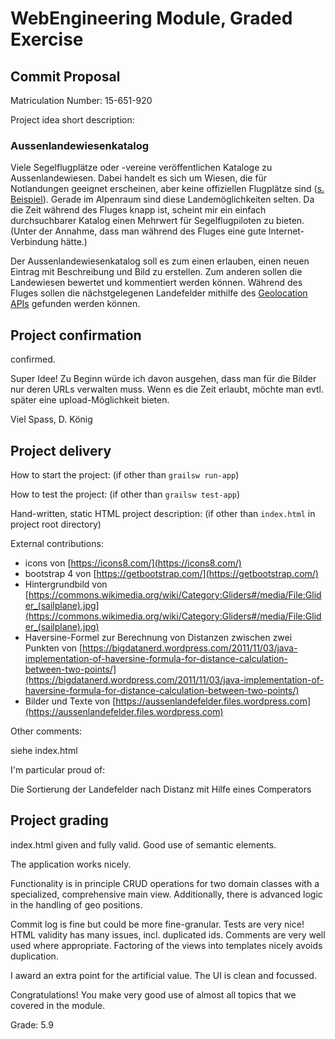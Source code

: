 # WebEngineering Module, Graded Exercise

## Commit Proposal

Matriculation Number: 15-651-920

Project idea short description: 

### Aussenlandewiesenkatalog
Viele Segelflugplätze oder -vereine veröffentlichen Kataloge zu Aussenlandewiesen. Dabei handelt es sich um Wiesen, die für Notlandungen geeignet erscheinen, aber keine offiziellen Flugplätze sind ([s. Beispiel](http://www.streckenflug.at/logos/sip_2011_8.jpg)). Gerade im Alpenraum sind diese Landemöglichkeiten selten. Da die Zeit während des Fluges knapp ist, scheint mir ein einfach durchsuchbarer Katalog einen Mehrwert für Segelflugpiloten zu bieten. (Unter der Annahme, dass man während des Fluges eine gute Internet-Verbindung hätte.)

Der Aussenlandewiesenkatalog soll es zum einen erlauben, einen neuen Eintrag mit Beschreibung und Bild zu erstellen. Zum anderen sollen die Landewiesen bewertet und kommentiert werden können.
Während des Fluges sollen die nächstgelegenen Landefelder mithilfe des [Geolocation APIs](https://developer.mozilla.org/en-US/docs/Web/API/Geolocation) gefunden werden können.


## Project confirmation

confirmed.

Super Idee!
Zu Beginn würde ich davon ausgehen, dass man für die Bilder nur deren URLs verwalten muss.
Wenn es die Zeit erlaubt, möchte man evtl. später eine upload-Möglichkeit bieten.

Viel Spass,
D. König

## Project delivery <to be filled by student>

How to start the project: (if other than `grailsw run-app`)

How to test the project:  (if other than `grailsw test-app`)

Hand-written, static HTML 
project description:      (if other than `index.html` in project root directory)

External contributions:
- icons von [https://icons8.com/](https://icons8.com/)
- bootstrap 4 von [https://getbootstrap.com/](https://getbootstrap.com/)
- Hintergrundbild von [https://commons.wikimedia.org/wiki/Category:Gliders#/media/File:Glider_(sailplane).jpg](https://commons.wikimedia.org/wiki/Category:Gliders#/media/File:Glider_(sailplane).jpg)
- Haversine-Formel zur Berechnung von Distanzen zwischen zwei Punkten von [https://bigdatanerd.wordpress.com/2011/11/03/java-implementation-of-haversine-formula-for-distance-calculation-between-two-points/](https://bigdatanerd.wordpress.com/2011/11/03/java-implementation-of-haversine-formula-for-distance-calculation-between-two-points/)
- Bilder und Texte von [https://aussenlandefelder.files.wordpress.com](https://aussenlandefelder.files.wordpress.com)

Other comments:

siehe index.html

I'm particular proud of:

Die Sortierung der Landefelder nach Distanz mit Hilfe eines Comperators

## Project grading 

index.html given and fully valid. Good use of semantic elements.

The application works nicely.

Functionality is in principle CRUD operations for two domain classes with a specialized, comprehensive main view.
Additionally, there is advanced logic in the handling of geo positions.

Commit log is fine but could be more fine-granular.
Tests are very nice!
HTML validity has many issues, incl. duplicated ids.
Comments are very well used where appropriate.
Factoring of the views into templates nicely avoids duplication.

I award an extra point for the artificial value.
The UI is clean and focussed.

Congratulations!
You make very good use of almost all topics that we covered in the module.

Grade: 5.9

